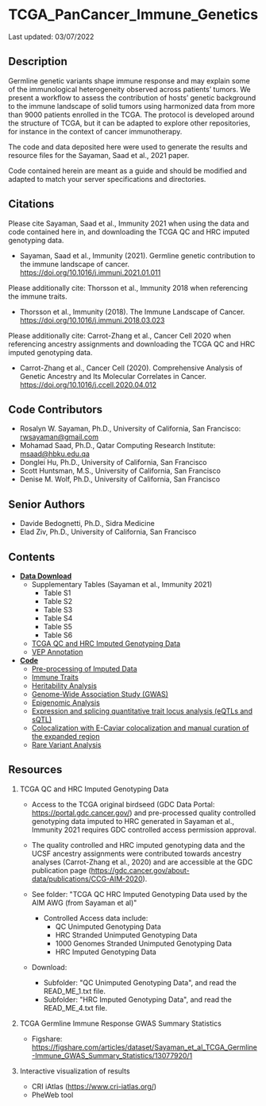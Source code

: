 # TCGA_PanCancer_Immune_Genetics

Last updated: 03/07/2022

## Description
Germline genetic variants shape immune response and may explain some of the immunological heterogeneity observed across patients’ tumors. We present a workflow to assess the contribution of hosts’ genetic background to the immune landscape of solid tumors using harmonized data from more than 9000 patients enrolled in the TCGA. The protocol is developed around the structure of TCGA, but it can be adapted to explore other repositories, for instance in the context of cancer immunotherapy.

The code and data deposited here were used to generate the results and resource files for the Sayaman, Saad et al., 2021 paper.

Code contained herein are meant as a guide and should be modified and adapted to match your server specifications and directories.


## Citations
Please cite Sayaman, Saad et al., Immunity 2021 when using the data and code contained here in, and downloading the TCGA QC and HRC imputed genotyping data. 
* Sayaman, Saad et al., Immunity (2021). Germline genetic contribution to the immune landscape of cancer. https://doi.org/10.1016/j.immuni.2021.01.011

Please additionally cite: Thorsson et al., Immunity 2018 when referencing the immune traits.
* Thorsson et al., Immunity (2018). The Immune Landscape of Cancer. https://doi.org/10.1016/j.immuni.2018.03.023

Please additionally cite: Carrot-Zhang et al., Cancer Cell 2020 when referencing ancestry assignments and downloading the TCGA QC and HRC imputed genotyping data.
* Carrot-Zhang et al., Cancer Cell (2020). Comprehensive Analysis of Genetic Ancestry and Its Molecular Correlates in Cancer. https://doi.org/10.1016/j.ccell.2020.04.012


## Code Contributors
* Rosalyn W. Sayaman, Ph.D., University of California, San Francisco: rwsayaman@gmail.com
* Mohamad Saad, Ph.D., Qatar Computing Research Institute: msaad@hbku.edu.qa
* Donglei Hu, Ph.D., University of California, San Francisco
* Scott Huntsman, M.S., University of California, San Francisco
* Denise M. Wolf, Ph.D., University of California, San Francisco

## Senior Authors
* Davide Bedognetti, Ph.D., Sidra Medicine
* Elad Ziv, Ph.D., University of California, San Francisco


## Contents
* [**Data Download**](https://github.com/rwsayaman/TCGA_PanCancer_Immune_Genetics/tree/main/Data) 
  * Supplementary Tables (Sayaman et al., Immunity 2021)
    * Table S1
    * Table S2
    * Table S3
    * Table S4
    * Table S5
    * Table S6
  * [TCGA QC and HRC Imputed Genotyping Data](https://github.com/rwsayaman/TCGA_PanCancer_Immune_Genetics/tree/main/Data/QC_HRC_Imputed_Genotyping_Data)
  * [VEP Annotation](https://github.com/rwsayaman/TCGA_PanCancer_Immune_Genetics/tree/main/Data/VEP_Annotation)
* [**Code**](https://github.com/rwsayaman/TCGA_PanCancer_Immune_Genetics/tree/main/Code)
  * [Pre-processing of Imputed Data](https://github.com/rwsayaman/TCGA_PanCancer_Immune_Genetics/tree/main/Code/PreProcess_HRCImputed)
  * [Immune Traits](https://github.com/rwsayaman/TCGA_PanCancer_Immune_Genetics/tree/main/Code/Immune_Traits)
  * [Heritability Analysis](https://github.com/rwsayaman/TCGA_PanCancer_Immune_Genetics/tree/main/Code/Heritability_Analysis)
  * [Genome-Wide Association Study (GWAS)](https://github.com/rwsayaman/TCGA_PanCancer_Immune_Genetics/tree/main/Code/GWAS)
  * [Epigenomic Analysis](https://github.com/rwsayaman/TCGA_PanCancer_Immune_Genetics/tree/main/Code/Epigenomic_Analysis)
  * [Expression and splicing quantitative trait locus analysis (eQTLs and sQTL)](https://github.com/rwsayaman/TCGA_PanCancer_Immune_Genetics/tree/main/Code/eQTLs_sQTLs)
  * [Colocalization with E-Caviar colocalization and manual curation of the expanded region](https://github.com/rwsayaman/TCGA_PanCancer_Immune_Genetics/tree/main/Code/Colocalization)
  * [Rare Variant Analysis](https://github.com/rwsayaman/TCGA_PanCancer_Immune_Genetics/tree/main/Code/Rare_Variant_Analysis)

  
  
## Resources
1. TCGA QC and HRC Imputed Genotyping Data  
   * Access to the TCGA original birdseed (GDC Data Portal: https://portal.gdc.cancer.gov/) and pre-processed quality controlled genotyping data imputed to HRC generated in Sayaman et al., Immunity 2021 requires GDC controlled access permission approval.
   * The quality controlled and HRC imputed genotyping data and the UCSF ancestry assignments were contributed towards ancestry analyses (Carrot-Zhang et al., 2020) and are accessible at the GDC publication page (https://gdc.cancer.gov/about-data/publications/CCG-AIM-2020).
   
   * See folder: "TCGA QC HRC Imputed Genotyping Data used by the AIM AWG (from Sayaman et al)"
     * Controlled Access data include:
       * QC Unimputed Genotyping Data
       * HRC Stranded Unimputed Genotyping Data
       * 1000 Genomes Stranded Unimputed Genotyping Data
       * HRC Imputed Genotyping Data
   * Download:
     *  Subfolder: "QC Unimputed Genotyping Data", and read the READ_ME_1.txt file.
     *  Subfolder: "HRC Imputed Genotyping Data", and read the READ_ME_4.txt file.
   
2. TCGA Germline Immune Response GWAS Summary Statistics
   * Figshare: https://figshare.com/articles/dataset/Sayaman_et_al_TCGA_Germline-Immune_GWAS_Summary_Statistics/13077920/1
   
3. Interactive visualization of results 
   * CRI iAtlas (https://www.cri-iatlas.org/)
   * PheWeb tool
  
  

